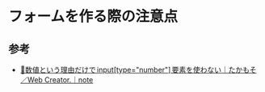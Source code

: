 # フォームを作る際の注意点

## 参考

- [📝数値という理由だけで input[type="number"] 要素を使わない｜たかもそ／Web Creator.｜note](https://note.com/takamoso/n/n79df2d8f16bf)
